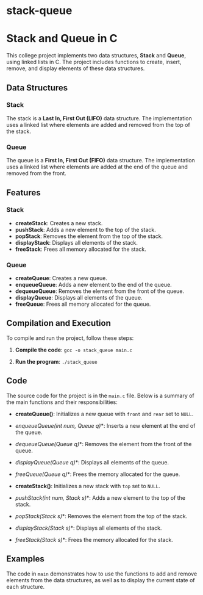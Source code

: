 # stack-queue
# Stack and Queue in C

This college project implements two data structures, **Stack** and **Queue**, using linked lists in C. The project includes functions to create, insert, remove, and display elements of these data structures.

## Data Structures

### Stack
The stack is a **Last In, First Out (LIFO)** data structure. The implementation uses a linked list where elements are added and removed from the top of the stack.

### Queue
The queue is a **First In, First Out (FIFO)** data structure. The implementation uses a linked list where elements are added at the end of the queue and removed from the front.

## Features

### Stack
- **createStack**: Creates a new stack.
- **pushStack**: Adds a new element to the top of the stack.
- **popStack**: Removes the element from the top of the stack.
- **displayStack**: Displays all elements of the stack.
- **freeStack**: Frees all memory allocated for the stack.

### Queue
- **createQueue**: Creates a new queue.
- **enqueueQueue**: Adds a new element to the end of the queue.
- **dequeueQueue**: Removes the element from the front of the queue.
- **displayQueue**: Displays all elements of the queue.
- **freeQueue**: Frees all memory allocated for the queue.

## Compilation and Execution

To compile and run the project, follow these steps:

1. **Compile the code**:
   ``` gcc -o stack_queue main.c ```

2. **Run the program**:
   ``` ./stack_queue ```

## Code

The source code for the project is in the `main.c` file. Below is a summary of the main functions and their responsibilities:

- **createQueue()**: Initializes a new queue with `front` and `rear` set to `NULL`.
- **enqueueQueue(int num, Queue* q)**: Inserts a new element at the end of the queue.
- **dequeueQueue(Queue* q)**: Removes the element from the front of the queue.
- **displayQueue(Queue* q)**: Displays all elements of the queue.
- **freeQueue(Queue* q)**: Frees the memory allocated for the queue.

- **createStack()**: Initializes a new stack with `top` set to `NULL`.
- **pushStack(int num, Stack* s)**: Adds a new element to the top of the stack.
- **popStack(Stack* s)**: Removes the element from the top of the stack.
- **displayStack(Stack* s)**: Displays all elements of the stack.
- **freeStack(Stack* s)**: Frees the memory allocated for the stack.

## Examples

The code in `main` demonstrates how to use the functions to add and remove elements from the data structures, as well as to display the current state of each structure.
